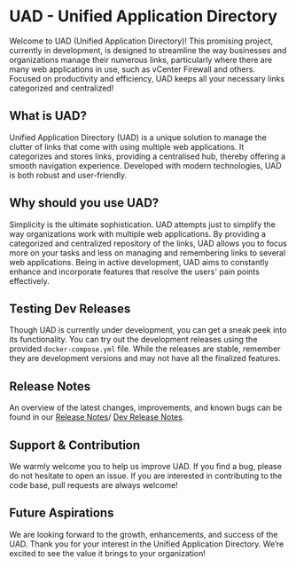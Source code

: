 # UAD - Unified Application Directory

Welcome to UAD (Unified Application Directory)! This promising project, currently in development, is designed to streamline the way businesses and organizations manage their numerous links, particularly where there are many web applications in use, such as vCenter Firewall and others. Focused on productivity and efficiency, UAD keeps all your necessary links categorized and centralized!

## What is UAD?

Unified Application Directory (UAD) is a unique solution to manage the clutter of links that come with using multiple web applications. It categorizes and stores links, providing a centralised hub, thereby offering a smooth navigation experience. Developed with modern technologies, UAD is both robust and user-friendly.

## Why should you use UAD?

Simplicity is the ultimate sophistication. UAD attempts just to simplify the way organizations work with multiple web applications. By providing a categorized and centralized repository of the links, UAD allows you to focus more on your tasks and less on managing and remembering links to several web applications. Being in active development, UAD aims to constantly enhance and incorporate features that resolve the users' pain points effectively.

## Testing Dev Releases

Though UAD is currently under development, you can get a sneak peek into its functionality. You can try out the development releases using the provided `docker-compose.yml` file. While the releases are stable, remember they are development versions and may not have all the finalized features.

## Release Notes

An overview of the latest changes, improvements, and known bugs can be found in our [Release Notes](./RELEASE_NOTES.md)/ [Dev Release Notes](./DEV_RELEASE_NOTES.md).

## Support & Contribution

We warmly welcome you to help us improve UAD. If you find a bug, please do not hesitate to open an issue. If you are interested in contributing to the code base, pull requests are always welcome!

## Future Aspirations

We are looking forward to the growth, enhancements, and success of the UAD. Thank you for your interest in the Unified Application Directory. We’re excited to see the value it brings to your organization!
